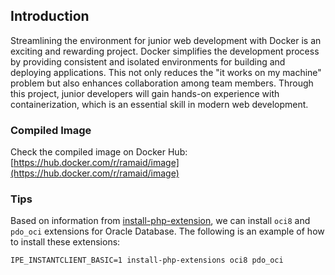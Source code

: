 ## Introduction

Streamlining the environment for junior web development with Docker is an exciting and rewarding project. Docker simplifies the development process by providing consistent and isolated environments for building and deploying applications. This not only reduces the "it works on my machine" problem but also enhances collaboration among team members. Through this project, junior developers will gain hands-on experience with containerization, which is an essential skill in modern web development.

### Compiled Image

Check the compiled image on Docker Hub: [https://hub.docker.com/r/ramaid/image](https://hub.docker.com/r/ramaid/image)

### Tips

Based on information from [install-php-extension](https://github.com/mlocati/docker-php-extension-installer), we can install `oci8` and `pdo_oci` extensions for Oracle Database. The following is an example of how to install these extensions:

```Dockerfile
IPE_INSTANTCLIENT_BASIC=1 install-php-extensions oci8 pdo_oci
```
